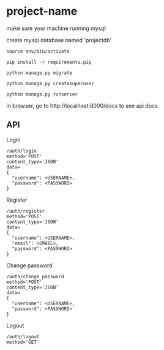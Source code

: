 # project-name

make sure your machine running mysql

create mysql database named 'projectdb'

```
source env/bin/activate

pip install -r requirements.pip

python manage.py migrate

python manage.py createsuperuser

python manage.py runserver
```

in browser, go to http://localhost:8000/docs to see api docs


## API

Login
```
/auth/login
method='POST'
content_type='JSON'
data=
{
  "username": <USERNAME>,
  "password": <PASSWORD>
}
```

Register
```
/auth/register
method='POST'
content_type='JSON'
data=
{
  "username": <USERNAME>,
  "email": <EMAIL>,
  "password": <PASSWORD>
}
```

Change password
```
/auth/change_password
method='POST'
content_type='JSON'
data=
{
  "username": <USERNAME>,
  "password": <PASSWORD>
}
```

Logout
```
/auth/logout
method='GET'
```
